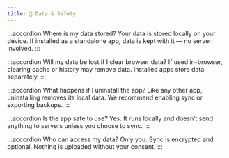 ```yaml
---
title: 💾 Data & Safety
---
```


:::accordion Where is my data stored?
Your data is stored locally on your device. If installed as a standalone app, data is kept with it — no server involved.
:::

:::accordion Will my data be lost if I clear browser data?
If used in-browser, clearing cache or history may remove data. Installed apps store data separately.
:::

:::accordion What happens if I uninstall the app?
Like any other app, uninstalling removes its local data. We recommend enabling sync or exporting backups.
:::

:::accordion Is the app safe to use?
Yes. It runs locally and doesn’t send anything to servers unless you choose to sync.
:::

:::accordion Who can access my data?
Only you. Sync is encrypted and optional. Nothing is uploaded without your consent.
:::

